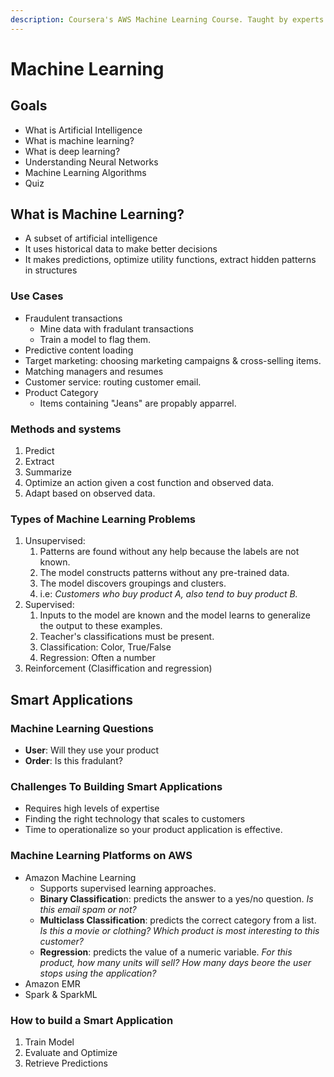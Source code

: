 ```yaml
---
description: Coursera's AWS Machine Learning Course. Taught by experts at Amazon.
---
```


# Machine Learning

## Goals

* What is Artificial Intelligence
* What is machine learning?
* What is deep learning?
* Understanding Neural Networks
* Machine Learning Algorithms
* Quiz

## What is Machine Learning?

* A subset of artificial intelligence
* It uses historical data to make better decisions
* It makes predictions, optimize utility functions, extract hidden patterns in structures

### Use Cases

* Fraudulent transactions
  * Mine data with fradulant transactions
  * Train a model to flag them.
* Predictive content loading
* Target marketing: choosing marketing campaigns & cross-selling items.
* Matching managers and resumes
* Customer service: routing customer email.
* Product Category
  * Items containing "Jeans" are propably apparrel.

### Methods and systems

1. Predict
2. Extract
3. Summarize
4. Optimize an action given a cost function and observed data.
5. Adapt based on observed data.

### Types of Machine Learning Problems

1. Unsupervised:
   1. Patterns are found without any help because the labels are not known.
   2. The model constructs patterns without any pre-trained data.
   3. The model discovers groupings and clusters.
   4. i.e: _Customers who buy product A, also tend to buy product B._
2. Supervised:
   1. Inputs to the model are known and the model learns to generalize the output to these examples.
   2. Teacher's classifications must be present.
   3. Classification: Color, True/False
   4. Regression: Often a number
3. Reinforcement (Clasiffication and regression)

## Smart Applications

### Machine Learning Questions

* **User**: Will they use your product
* **Order**: Is this fradulant?

### Challenges To Building Smart Applications

* Requires high levels of expertise
* Finding the right technology that scales to customers
* Time to operationalize so your product application is effective.

### Machine Learning Platforms on AWS

* Amazon Machine Learning
  * Supports supervised learning approaches.
  * **Binary Classificatio**n: predicts the answer to a yes/no question. _Is this email spam or not?_
  * **Multiclass Classification**: predicts the correct category from a list. _Is this a movie or clothing? Which product is most interesting to this customer?_
  * **Regression**: predicts the value of a numeric variable. _For this product, how many units will sell? How many days beore the user stops using the application?_
* Amazon EMR
* Spark & SparkML

### How to build a Smart Application

1. Train Model
2. Evaluate and Optimize
3. Retrieve Predictions
